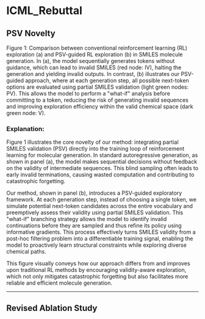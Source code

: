 # ICML_Rebuttal

## PSV Novelty

Figure 1: Comparison between conventional reinforcement learning (RL) exploration (a) and PSV-guided RL exploration (b) in SMILES molecule generation. In (a), the model sequentially generates tokens without guidance, which can lead to invalid SMILES (red node: IV), halting the generation and yielding invalid outputs. In contrast, (b) illustrates our PSV-guided approach, where at each generation step, all possible next-token options are evaluated using partial SMILES validation (light green nodes: PV). This allows the model to perform a "what-if" analysis before committing to a token, reducing the risk of generating invalid sequences and improving exploration efficiency within the valid chemical space (dark green node: V).

### Explanation:
Figure 1 illustrates the core novelty of our method: integrating partial SMILES validation (PSV) directly into the training loop of reinforcement learning for molecular generation. In standard autoregressive generation, as shown in panel (a), the model makes sequential decisions without feedback on the validity of intermediate sequences. This blind sampling often leads to early invalid terminations, causing wasted computation and contributing to catastrophic forgetting.

Our method, shown in panel (b), introduces a PSV-guided exploratory framework. At each generation step, instead of choosing a single token, we simulate potential next-token candidates across the entire vocabulary and preemptively assess their validity using partial SMILES validation. This "what-if" branching strategy allows the model to identify invalid continuations before they are sampled and thus refine its policy using informative gradients. This process effectively turns SMILES validity from a post-hoc filtering problem into a differentiable training signal, enabling the model to proactively learn structural constraints while exploring diverse chemical paths.

This figure visually conveys how our approach differs from and improves upon traditional RL methods by encouraging validity-aware exploration, which not only mitigates catastrophic forgetting but also facilitates more reliable and efficient molecule generation.

---

## Revised Ablation Study


